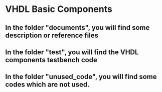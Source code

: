 # VHDL Basic Components

## In the folder "documents", you will find some description or reference files
	
## In the folder "test", you will find the VHDL components testbench code

## In the folder "unused_code", you will find some codes which are not used.
